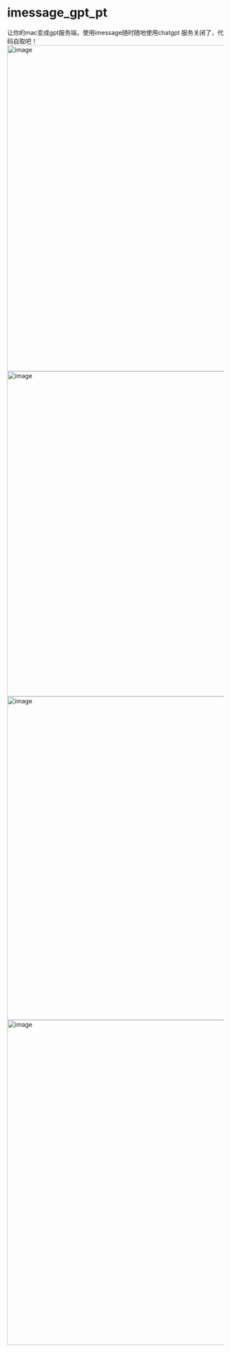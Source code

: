 # imessage_gpt_pt
让你的mac变成gpt服务端，使用imessage随时随地使用chatgpt
服务关闭了，代码自取吧！
<img width="759" alt="image" src="https://github.com/214889191/imessage_gpt_pt/assets/36391376/7903a75a-34cc-4218-8751-35a903a06a9d">
<img width="757" alt="image" src="https://github.com/214889191/imessage_gpt_pt/assets/36391376/ed795e3e-610a-4ed1-a59d-c9047189cda1">
<img width="753" alt="image" src="https://github.com/214889191/imessage_gpt_pt/assets/36391376/ac917ebd-60c2-41cb-b2e7-9ff4076aa113">
<img width="757" alt="image" src="https://github.com/214889191/imessage_gpt_pt/assets/36391376/b32a853b-3c85-4e6e-ad55-8465aa97bd18">

